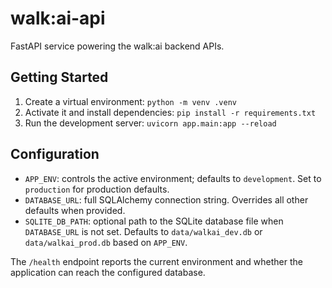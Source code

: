 # walk:ai-api

FastAPI service powering the walk:ai backend APIs.

## Getting Started

1. Create a virtual environment: `python -m venv .venv`
2. Activate it and install dependencies: `pip install -r requirements.txt`
3. Run the development server: `uvicorn app.main:app --reload`

## Configuration

- `APP_ENV`: controls the active environment; defaults to `development`. Set to `production` for production defaults.
- `DATABASE_URL`: full SQLAlchemy connection string. Overrides all other defaults when provided.
- `SQLITE_DB_PATH`: optional path to the SQLite database file when `DATABASE_URL` is not set. Defaults to `data/walkai_dev.db` or `data/walkai_prod.db` based on `APP_ENV`.

The `/health` endpoint reports the current environment and whether the application can reach the configured database.
